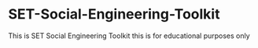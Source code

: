 # SET-Social-Engineering-Toolkit
This is SET Social Engineering Toolkit this is for educational purposes only

